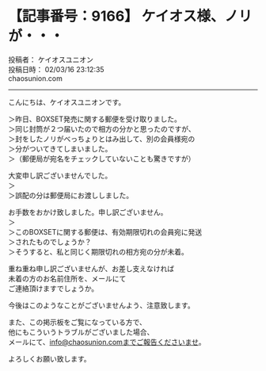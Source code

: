 # 【記事番号：9166】 ケイオス様、ノリが・・・

投稿者： ケイオスユニオン  
投稿日時： 02/03/16 23:12:35  
chaosunion.com

---

こんにちは、ケイオスユニオンです。  
  
＞昨日、BOXSET発売に関する郵便を受け取りました。  
＞同じ封筒が２つ届いたので相方の分かと思ったのですが、  
＞封をしたノリがべっちょりとはみ出して、別の会員様宛の  
＞分がついてきてしまいました。  
＞（郵便局が宛名をチェックしていないことも驚きですが）  
  
大変申し訳ございませんでした。  
＞  
＞誤配の分は郵便局にお渡ししました。  
  
お手数をおかけ致しました。申し訳ございません。  
＞  
＞このBOXSETに関する郵便は、有効期限切れの会員宛に発送  
＞されたものでしょうか？  
＞そうすると、私と同じく期限切れの相方宛の分が未着。  
  
重ね重ね申し訳ございませんが、お差し支えなければ  
未着の方のお名前住所を、メールにて  
ご連絡頂けますでしょうか。  
  
今後はこのようなことがございませんよう、注意致します。  
  
また、この掲示板をご覧になっている方で、  
他にもこういうトラブルがございました場合、  
メールにて、info@chaosunion.comまでご報告くださいませ。  
  
よろしくお願い致します。  
  
